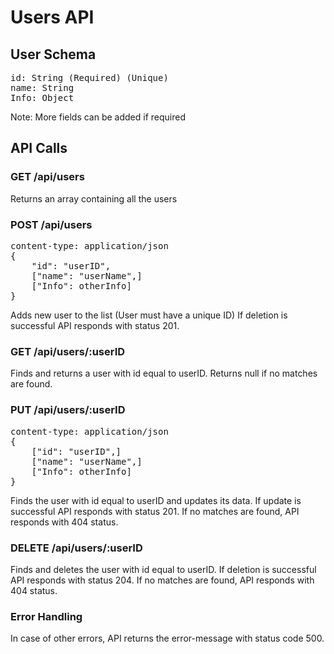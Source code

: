# Users API

## User Schema
<pre>
id: String (Required) (Unique)
name: String
Info: Object
</pre>
Note: More fields can be added if required

## API Calls

### GET /api/users
Returns an array containing all the users

### POST /api/users
<pre>
content-type: application/json 
{ 
    "id": "userID",
    ["name": "userName",]
    ["Info": otherInfo]
}
</pre>
Adds new user to the list (User must have a unique ID)
If deletion is successful API responds with status 201.

### GET /api/users/:userID
Finds and returns a user with id equal to userID.
Returns null if no matches are found.

### PUT /api/users/:userID
<pre>
content-type: application/json
{
    ["id": "userID",]
    ["name": "userName",]
    ["Info": otherInfo]
}
</pre>
Finds the user with id equal to userID and updates its data.
If update is successful API responds with status 201.
If no matches are found, API responds with 404 status.

### DELETE /api/users/:userID
Finds and deletes the user with id equal to userID.
If deletion is successful API responds with status 204.
If no matches are found, API responds with 404 status.

### Error Handling
In case of other errors, API returns the error-message with status code 500.

